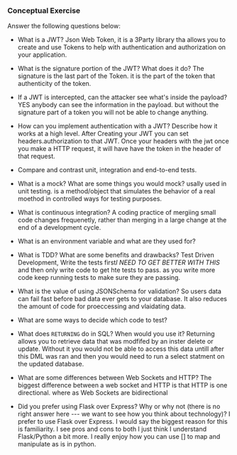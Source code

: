 ### Conceptual Exercise

Answer the following questions below:

- What is a JWT?
  Json Web Token, it is a 3Party library tha allows you to create and use Tokens to help with authentication and authorization on your application.
- What is the signature portion of the JWT?  What does it do?
  The signature is the last part of the Token. it is the part of the token that authenticity of the token. 
- If a JWT is intercepted, can the attacker see what's inside the payload?
  YES anybody can see the information in the payload. but without the signature part of a token you will not be able to change anything. 
- How can you implement authentication with a JWT?  Describe how it works at a high level.
  After Creating your JWT you can set headers.authorization to that JWT. Once your headers with the jwt once you make a HTTP request, it will have have the token in the header of that request. 
- Compare and contrast unit, integration and end-to-end tests.

- What is a mock? What are some things you would mock?
  usally used in unit testing. is a method/object that simulates the behavior of a real moethod in controlled ways for testing purposes.
- What is continuous integration?
  A coding practice of mergiing small code changes frequenetly, rather than merging in a large change at the end of a development cycle.
- What is an environment variable and what are they used for?
  
- What is TDD? What are some benefits and drawbacks?
  Test Driven Development, Write the tests first*I NEED TO GET BETTER WITH THIS* and then only write code to get hte tests to pass. as you write more code keep running tests to make sure they are passing. 
- What is the value of using JSONSchema for validation?
  So users data can fail fast before bad data ever gets to your database. It also reduces the amount of code for proeccessing and vlaidating data.
- What are some ways to decide which code to test?

- What does `RETURNING` do in SQL? When would you use it?
  Returning allows you to retrieve data that was modfifed by an inster delete or update. Without it you would not be able to access this data untill after this DML was ran and then you would need to run a select statment on the updated database. 
- What are some differences between Web Sockets and HTTP?
  The biggest difference between a web socket and HTTP is that HTTP is one directional. where as Web Sockets are bidirectional
- Did you prefer using Flask over Express? Why or why not (there is no right
  answer here --- we want to see how you think about technology)?
  I prefer to use Flask over Express. I would say the biggest reason for this is familiarity. I see pros and cons to both I just think I understand Flask/Python a bit more. I really enjoy how you can use [] to map and manipulate as is in python.